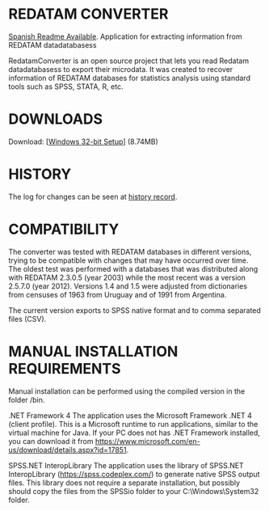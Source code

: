 ﻿# REDATAM CONVERTER
[Spanish Readme Available](https://github.com/discontinuos/redatam-converter/blob/master/README.md).
Application for extracting information from REDATAM datadatabasess
 
RedatamConverter is an open source project that lets you read Redatam datadatabasess to export their microdata. It was created to recover information of REDATAM databases for statistics analysis using standard tools such as SPSS, STATA, R, etc.
 
# DOWNLOADS

Download: [[Windows 32-bit Setup](https://github.com/discontinuos/redatam-converter/blob/master/release/setup-win32.exe?raw=true)] (8.74MB)

# HISTORY

The log for changes can be seen at [history record](https://github.com/discontinuos/redatam-converter/blob/master/HISTORY-EN.md).


# COMPATIBILITY
 
The converter was tested with REDATAM databases in different versions, trying to be compatible with changes that may have occurred over time. The oldest test was performed with a databases that was distributed along with REDATAM 2.3.0.5 (year 2003) while the most recent was a version 2.5.7.0 (year 2012). Versions 1.4 and 1.5 were adjusted from dictionaries from censuses of 1963 from Uruguay and of 1991 from Argentina.
 
The current version exports to SPSS native format and to comma separated files (CSV). 
 
# MANUAL INSTALLATION REQUIREMENTS
 
Manual installation can be performed using the compiled version in the folder /bin.
 
.NET Framework 4 
The application uses the Microsoft Framework .NET 4 (client profile). This is a Microsoft runtime to run applications, similar to the virtual machine for Java. If your PC does not has  .NET Framework installed, you can download it from https://www.microsoft.com/en-us/download/details.aspx?id=17851.
 
SPSS.NET InteropLibrary 
The application uses the library of SPSS.NET InteropLibrary (https://spss.codeplex.com/) to generate native SPSS output files. This library does not require a separate installation, but possibly should copy the files from the SPSSio folder to your C:\Windows\System32 folder.
